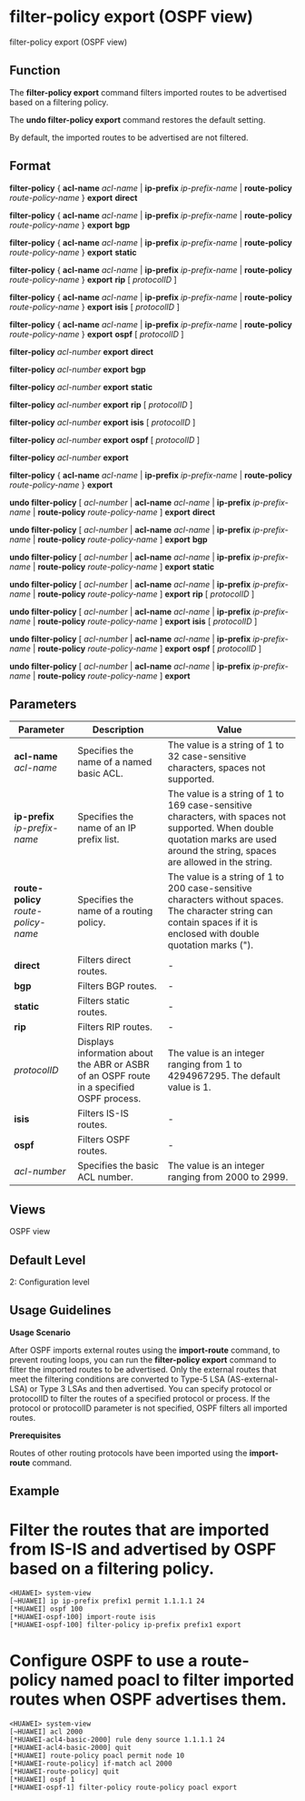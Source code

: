 filter-policy export (OSPF view)
================================

filter-policy export (OSPF view)

Function
--------



The **filter-policy export** command filters imported routes to be advertised based on a filtering policy.

The **undo filter-policy export** command restores the default setting.



By default, the imported routes to be advertised are not filtered.


Format
------

**filter-policy** { **acl-name** *acl-name* | **ip-prefix** *ip-prefix-name* | **route-policy** *route-policy-name* } **export** **direct**

**filter-policy** { **acl-name** *acl-name* | **ip-prefix** *ip-prefix-name* | **route-policy** *route-policy-name* } **export** **bgp**

**filter-policy** { **acl-name** *acl-name* | **ip-prefix** *ip-prefix-name* | **route-policy** *route-policy-name* } **export** **static**

**filter-policy** { **acl-name** *acl-name* | **ip-prefix** *ip-prefix-name* | **route-policy** *route-policy-name* } **export** **rip** [ *protocolID* ]

**filter-policy** { **acl-name** *acl-name* | **ip-prefix** *ip-prefix-name* | **route-policy** *route-policy-name* } **export** **isis** [ *protocolID* ]

**filter-policy** { **acl-name** *acl-name* | **ip-prefix** *ip-prefix-name* | **route-policy** *route-policy-name* } **export** **ospf** [ *protocolID* ]

**filter-policy** *acl-number* **export** **direct**

**filter-policy** *acl-number* **export** **bgp**

**filter-policy** *acl-number* **export** **static**

**filter-policy** *acl-number* **export** **rip** [ *protocolID* ]

**filter-policy** *acl-number* **export** **isis** [ *protocolID* ]

**filter-policy** *acl-number* **export** **ospf** [ *protocolID* ]

**filter-policy** *acl-number* **export**

**filter-policy** { **acl-name** *acl-name* | **ip-prefix** *ip-prefix-name* | **route-policy** *route-policy-name* } **export**

**undo filter-policy** [ *acl-number* | **acl-name** *acl-name* | **ip-prefix** *ip-prefix-name* | **route-policy** *route-policy-name* ] **export** **direct**

**undo filter-policy** [ *acl-number* | **acl-name** *acl-name* | **ip-prefix** *ip-prefix-name* | **route-policy** *route-policy-name* ] **export** **bgp**

**undo filter-policy** [ *acl-number* | **acl-name** *acl-name* | **ip-prefix** *ip-prefix-name* | **route-policy** *route-policy-name* ] **export** **static**

**undo filter-policy** [ *acl-number* | **acl-name** *acl-name* | **ip-prefix** *ip-prefix-name* | **route-policy** *route-policy-name* ] **export** **rip** [ *protocolID* ]

**undo filter-policy** [ *acl-number* | **acl-name** *acl-name* | **ip-prefix** *ip-prefix-name* | **route-policy** *route-policy-name* ] **export** **isis** [ *protocolID* ]

**undo filter-policy** [ *acl-number* | **acl-name** *acl-name* | **ip-prefix** *ip-prefix-name* | **route-policy** *route-policy-name* ] **export** **ospf** [ *protocolID* ]

**undo filter-policy** [ *acl-number* | **acl-name** *acl-name* | **ip-prefix** *ip-prefix-name* | **route-policy** *route-policy-name* ] **export**


Parameters
----------

| Parameter | Description | Value |
| --- | --- | --- |
| **acl-name** *acl-name* | Specifies the name of a named basic ACL. | The value is a string of 1 to 32 case-sensitive characters, spaces not supported. |
| **ip-prefix** *ip-prefix-name* | Specifies the name of an IP prefix list. | The value is a string of 1 to 169 case-sensitive characters, with spaces not supported. When double quotation marks are used around the string, spaces are allowed in the string. |
| **route-policy** *route-policy-name* | Specifies the name of a routing policy. | The value is a string of 1 to 200 case-sensitive characters without spaces. The character string can contain spaces if it is enclosed with double quotation marks ("). |
| **direct** | Filters direct routes. | - |
| **bgp** | Filters BGP routes. | - |
| **static** | Filters static routes. | - |
| **rip** | Filters RIP routes. | - |
| *protocolID* | Displays information about the ABR or ASBR of an OSPF route in a specified OSPF process. | The value is an integer ranging from 1 to 4294967295. The default value is 1. |
| **isis** | Filters IS-IS routes. | - |
| **ospf** | Filters OSPF routes. | - |
| *acl-number* | Specifies the basic ACL number. | The value is an integer ranging from 2000 to 2999. |



Views
-----

OSPF view


Default Level
-------------

2: Configuration level


Usage Guidelines
----------------

**Usage Scenario**

After OSPF imports external routes using the **import-route** command, to prevent routing loops, you can run the **filter-policy export** command to filter the imported routes to be advertised. Only the external routes that meet the filtering conditions are converted to Type-5 LSA (AS-external-LSA) or Type 3 LSAs and then advertised. You can specify protocol or protocolID to filter the routes of a specified protocol or process. If the protocol or protocolID parameter is not specified, OSPF filters all imported routes.

**Prerequisites**

Routes of other routing protocols have been imported using the **import-route** command.


Example
-------

# Filter the routes that are imported from IS-IS and advertised by OSPF based on a filtering policy.
```
<HUAWEI> system-view
[~HUAWEI] ip ip-prefix prefix1 permit 1.1.1.1 24
[*HUAWEI] ospf 100
[*HUAWEI-ospf-100] import-route isis
[*HUAWEI-ospf-100] filter-policy ip-prefix prefix1 export

```

# Configure OSPF to use a route-policy named poacl to filter imported routes when OSPF advertises them.
```
<HUAWEI> system-view
[~HUAWEI] acl 2000
[*HUAWEI-acl4-basic-2000] rule deny source 1.1.1.1 24
[*HUAWEI-acl4-basic-2000] quit
[*HUAWEI] route-policy poacl permit node 10
[*HUAWEI-route-policy] if-match acl 2000
[*HUAWEI-route-policy] quit
[*HUAWEI] ospf 1
[*HUAWEI-ospf-1] filter-policy route-policy poacl export

```